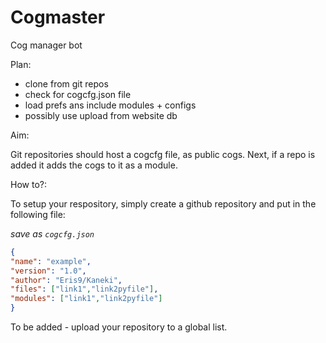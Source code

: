 # Cogmaster
Cog manager bot

Plan:
- clone from git repos
- check for cogcfg.json file
- load prefs ans include modules + configs
- possibly use upload from website db

Aim:

Git repositories should host a cogcfg file, as public cogs. Next, if a repo is added it adds the cogs to it as a module. 


How to?:

To setup your respository, simply create a github repository and put in the following file:

*save as `cogcfg.json`*
```json
{
"name": "example",
"version": "1.0",
"author": "Eris9/Kaneki",
"files": ["link1","link2pyfile"],
"modules": ["link1","link2pyfile"]
}
```

To be added - upload your repository to a global list.
